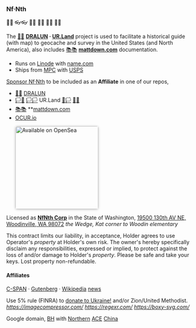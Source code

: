 
### Nf·Nth

🙂🙂
👓👓
🧤🧤
👖👖
🧦🧦
👟👟

The [🌳🌳](https://xn--wh8ha.ws) **[DRALUN](https://dralun.com) · [UR.Land](https://ur.land)** project is used to facilitate a historical guide (with map) to geocache and survey in the United States (and North America), also includes [📚📚](https://xn--zt8ha.ws) **[mattdown.com](https://mattdown.com)** documentation.

- Runs on [Linode](https://cloud.linode.com) with [name.com](https://www.name.com)
- Ships from [MPC](https://www.makeplayingcards.com) with [USPS](https://www.usps.com/business/web-tools-apis/documentation-updates.htm)

[Sponsor Nf·Nth](https://github.com/sponsors/nfnth) to be included as an **Affiliate** in one of our repos,

- [🌳🌳](https://xn--wh8ha.ws) [DRALUN](https://dralun.com)
- [🏳🏴](https://xn--en8hc.ws) [🏳🏳](https://xn--en8ha.ws) UR.Land [🏴🏳](https://xn--en8hb.ws) [🏴🏴](https://xn--fn8ha.ws)
- [📚📚](https://xn--zt8ha.ws) **[mattdown.com](https://mattdown.com)
- [OCUR.io](https://ocur.io)

<a href="https://opensea.io/nfnth" title="Buy on OpenSea" target="_blank"><img style="margin-left:24px; width:220px; border-radius:5px; box-shadow: 0px 1px 6px rgba(0, 0, 0, 0.25);" src="https://storage.googleapis.com/opensea-static/Logomark/Badge%20-%20Available%20On%20-%20Light.png" alt="Available on OpenSea" /></a>

Licensed as [**NfNth Corp**](https://secure.dor.wa.gov/) in the State of Washington, [19500 130th AV NE, Woodinville, WA 98072](https://blue.kingcounty.com/Assessor/eRealProperty/Dashboard.aspx?ParcelNbr=1428900123) *the Wedge, Kat corner to Woodin elementary*

This contract limits our liability, in acceptance, Holder agrees to use Operator's *property* at Holder's own risk. The owner's hereby specifically disclaim any responsibilities, expressed or implied, to protect against the loss of and/or damage to Holder's *property*. Please be safe and take your keys. Lost property non-refundable.

#### Affiliates

[C-SPAN](https://www.c-span.org) · [Gutenberg](http://www.gutenberg.org) · [Wikipedia](https://www.wikipedia.org/wiki/Special:Random) [news](https://wikipedia.org/wiki/Main_Page)

Use 5% rule (FINRA) to [donate to Ukraine!](https://engine.presearch.org/search?q=donate+to+ukraine) and/or Zion/United Methodist.  *https://imagecompressor.com/* *https://regexr.com/* *https://boxy-svg.com/*

Google domain, [BH](https://www.bhphotovideo.com/) with [Northern](https://www.northerntool.com/) [ACE](https://www.acehardware.com/)
[China](https://www.made-in-china.com/products-search/hot-china-products/Intel_Tablet.html)
